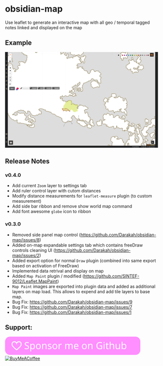 # obsidian-map

Use leaflet to generate an interactive map with all geo / temporal tagged notes linked and displayed on the map 

## Example

![example_1](https://raw.githubusercontent.com/Darakah/obsidian-map/main/images/Example_4.png)

## Release Notes

### v0.4.0
- Add current `Zoom` layer to settings tab
- Add ruler control layer with cutom distances 
- Modify distance measurements for `leaflet-measure` plugin (to custom measurement)
- Add side bar ribbon and remove show world map command
- Add font awesome `globe` icon to ribbon

### v0.3.0
- Removed side panel map control (https://github.com/Darakah/obsidian-map/issues/8)
- Added on-map expandable settings tab which contains freeDraw controls cleaning UI (https://github.com/Darakah/obsidian-map/issues/2)
- Added export option for normal `Draw` plugin (combined into same export based on activation of FreeDraw)
- Implemented data retrival and display on map 
- Added `Map Paint` plugin / modified (https://github.com/SINTEF-9012/Leaflet.MapPaint)
- `Map Paint` images are exported into plugin data and added as additional layers on map load. This allows to expend and add tile layers to base map.
- Bug Fix: https://github.com/Darakah/obsidian-map/issues/9
- Bug Fix: https://github.com/Darakah/obsidian-map/issues/7
- Bug Fix: https://github.com/Darakah/obsidian-map/issues/1

## Support:
[![Github Sponsorship](https://raw.githubusercontent.com/Darakah/Darakah/e0fe245eaef23cb4a5f19fe9a09a9df0c0cdc8e1/icons/github_sponsor_btn.svg)](https://github.com/sponsors/Darakah) [<img src="https://cdn.buymeacoffee.com/buttons/v2/default-yellow.png" alt="BuyMeACoffee" width="100">](https://www.buymeacoffee.com/darakah)

